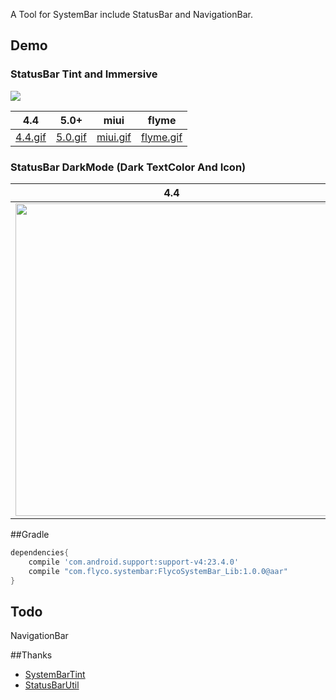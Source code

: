 A Tool for SystemBar include StatusBar and NavigationBar.

## Demo
### StatusBar Tint and Immersive

![](https://github.com/H07000223/FlycoSystemBar/blob/master/art/5.0.gif)

|4.4|5.0+|miui|flyme|
|:---:|:---:|:---:|:---:|
|[4.4.gif](https://github.com/H07000223/FlycoSystemBar/blob/master/art/4.4.gif)|[5.0.gif](https://github.com/H07000223/FlycoSystemBar/blob/master/art/5.0.gif)|[miui.gif](https://github.com/H07000223/FlycoSystemBar/blob/master/art/miui.gif)|[flyme.gif](https://github.com/H07000223/FlycoSystemBar/blob/master/art/flyme.gif)|

### StatusBar DarkMode (Dark TextColor And Icon)
|4.4|6.0+|miui6+|flyme4+|
|:---:|:---:|:---:|:---:|
|<img src="https://github.com/H07000223/FlycoSystemBar/blob/master/art/darkmode_4.4.png" width="500">|<img src="https://github.com/H07000223/FlycoSystemBar/blob/master/art/darkmode_6.0.png" width="500">|<img src="https://github.com/H07000223/FlycoSystemBar/blob/master/art/darkmode_miui.png" width="500">|<img src="https://github.com/H07000223/FlycoSystemBar/blob/master/art/darkmode_flyme.png" width="500">|

##Gradle

```groovy
dependencies{
    compile 'com.android.support:support-v4:23.4.0'
    compile "com.flyco.systembar:FlycoSystemBar_Lib:1.0.0@aar"
}
```

## Todo
NavigationBar

##Thanks
*   [SystemBarTint](https://github.com/jgilfelt/SystemBarTint)
*   [StatusBarUtil](https://github.com/laobie/StatusBarUtil)
